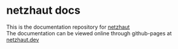 # netzhaut docs
This is the documentation repository for [netzhaut](https://github.com/netzhautproject/netzhaut)  
The documentation can be viewed online through github-pages at [netzhaut.dev](https://netzhaut.dev/)
